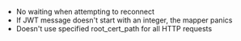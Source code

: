 - No waiting when attempting to reconnect
- If JWT message doesn't start with an integer, the mapper panics
- Doesn't use specified root_cert_path for all HTTP requests